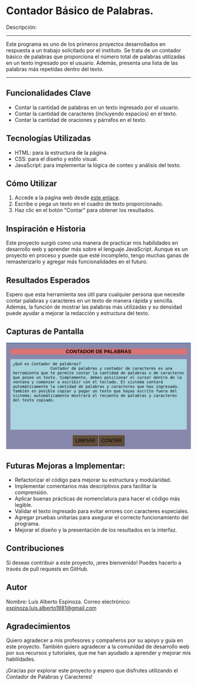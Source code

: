# Contador Básico de Palabras.

Descripción:

---

Este programa es uno de los primeros proyectos desarrollados en respuesta a un trabajo solicitado por el instituto. Se trata de un contador básico de palabras que proporciona el número total de palabras utilizadas en un texto ingresado por el usuario. Además, presenta una lista de las palabras más repetidas dentro del texto.

---

## Funcionalidades Clave

- Contar la cantidad de palabras en un texto ingresado por el usuario.
- Contar la cantidad de caracteres (incluyendo espacios) en el texto.
- Contar la cantidad de oraciones y párrafos en el texto.

## Tecnologías Utilizadas

- HTML: para la estructura de la página.
- CSS: para el diseño y estilo visual.
- JavaScript: para implementar la lógica de conteo y análisis del texto.

## Cómo Utilizar

1. Accede a la página web desde [este enlace](https://luis-alberto-espinoza.github.io/Contador_de_Palabras/).
2. Escribe o pega un texto en el cuadro de texto proporcionado.
3. Haz clic en el botón "Contar" para obtener los resultados.

## Inspiración e Historia

Este proyecto surgió como una manera de practicar mis habilidades en desarrollo web y aprender más sobre el lenguaje JavaScript. Aunque es un proyecto en proceso y puede que esté incompleto, tengo muchas ganas de remasterizarlo y agregar más funcionalidades en el futuro.

## Resultados Esperados

Espero que esta herramienta sea útil para cualquier persona que necesite contar palabras y caracteres en un texto de manera rápida y sencilla. Además, la función de mostrar las palabras más utilizadas y su densidad puede ayudar a mejorar la redacción y estructura del texto.

## Capturas de Pantalla

![Imagen de inicio de la pagina](./captura_pantalla/inicio.png)

## Futuras Mejoras a Implementar:

- Refactorizar el código para mejorar su estructura y modularidad.
- Implementar comentarios más descriptivos para facilitar la comprensión.
- Aplicar buenas prácticas de nomenclatura para hacer el código más legible.
- Validar el texto ingresado para evitar errores con caracteres especiales.
- Agregar pruebas unitarias para asegurar el correcto funcionamiento del programa.
- Mejorar el diseño y la presentación de los resultados en la interfaz.

## Contribuciones

Si deseas contribuir a este proyecto, ¡eres bienvenido! Puedes hacerlo a través de pull requests en GitHub.

## Autor

Nombre: Luis Alberto Espinoza.
Correo electrónico: espinoza.luis.alberto1981@gmail.com

## Agradecimientos

Quiero agradecer a mis profesores y compañeros por su apoyo y guía en este proyecto. También quiero agradecer a la comunidad de desarrollo web por sus recursos y tutoriales, que me han ayudado a aprender y mejorar mis habilidades.

¡Gracias por explorar este proyecto y espero que disfrutes utilizando el Contador de Palabras y Caracteres!

